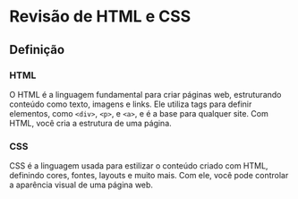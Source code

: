 # Revisão de HTML e CSS

## Definição 

### HTML 
O HTML é a linguagem fundamental para criar páginas web, estruturando conteúdo como texto, imagens e links. Ele utiliza tags para definir elementos, como `<div>`, `<p>`, e `<a>`, e é a base para qualquer site. Com HTML, você cria a estrutura de uma página.


### CSS
CSS é a linguagem usada para estilizar o conteúdo criado com HTML, definindo cores, fontes, layouts e muito mais. Com ele, você pode controlar a aparência visual de uma página web.
